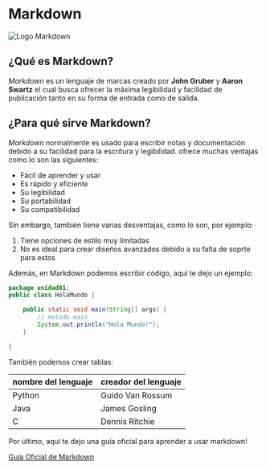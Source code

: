 <!--Introducción-->

# Markdown
![Logo Markdown](https://upload.wikimedia.org/wikipedia/commons/thumb/4/48/Markdown-mark.svg/375px-Markdown-mark.svg.png)
## ¿Qué es Markdown?
*Markdown* es un lenguaje de marcas creado por **John Gruber** y **Aaron Swartz**  el cual busca ofrecer la máxima legibilidad y facilidad de publicación tanto en su forma de entrada como de salida.
## ¿Para qué sirve Markdown?
*Markdown* normalmente es usado para escribir notas y documentación debido a su facilidad para la escritura y legibilidad.
ofrece muchas ventajas como lo son las siguientes:

<!--Lista desordenada-->
* Fácil de aprender y usar
* Es rápido y eficiente
* Su legibilidad
* Su portabilidad 
* Su compatibilidad

Sin embargo, también tiene varias desventajas, como lo son, por ejemplo:
<!--Lista ordenada-->
1. Tiene opciones de estilo muy limitadas
2. No es ideal para crear diseños avanzados debido a su falta de soprte para estos

Además, en Markdown podemos escribir código, aquí te dejo un ejemplo:
<!--Bloque de código-->
```java
package unidad01;
public class HolaMundo {

	public static void main(String[] args) {
		// metodo main
		System.out.println("Hola Mundo!");
	}

}
```
También podemos crear tablas:
<!--Ejemplo de tabla-->
| nombre del lenguaje  | creador del lenguaje  |
|----------------------|-----------------------|
|Python                | Guido Van Rossum      |
|Java                  | James Gosling         |
|C                     | Dennis Ritchie

Por último, aquí te dejo una guía oficial para aprender a usar markdown!

[Guía Oficial de Markdown](https://markdown.es/)

